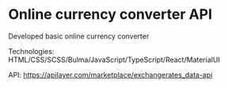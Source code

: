 # Online currency converter API

Developed basic online currency converter

Technologies: HTML/CSS/SCSS/Bulma/JavaScript/TypeScript/React/MaterialUI

API: https://apilayer.com/marketplace/exchangerates_data-api
